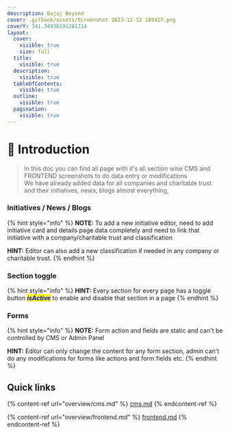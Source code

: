 ```yaml
---
description: Bajaj Beyond
cover: .gitbook/assets/Screenshot 2023-12-12 180427.png
coverY: 341.34938191281714
layout:
  cover:
    visible: true
    size: full
  title:
    visible: true
  description:
    visible: true
  tableOfContents:
    visible: true
  outline:
    visible: true
  pagination:
    visible: true
---
```


# 👋 Introduction



> In this doc you can find all page with it's all section wise CMS and FRONTEND screenshots to do data entry or modifications\
> We have already added data for all companies and charitable trust and their initiatives, news, blogs almost everything, &#x20;

### Initiatives / News / Blogs

{% hint style="info" %}
**NOTE:** To add a new initiative editor, need to add initiative card and details page data completely and need to link that initiative with a company/charitable trust and classification&#x20;



&#x20;**HINT:** Editor can also add a new classification if needed in any company or charitable trust.
{% endhint %}

### Section toggle

{% hint style="info" %}
**HINT:** Every section for every page has a toggle button _<mark style="color:blue;">**isActive**</mark>_ to enable and disable that section in a page
{% endhint %}

### Forms

{% hint style="info" %}
**NOTE:** Form action and fields are static and can't be controlled by CMS or Admin Panel



**HINT:** Editor can only change the content for any form section, admin can't do any modifications for forms like actions and form fields etc.&#x20;
{% endhint %}

## Quick links

{% content-ref url="overview/cms.md" %}
[cms.md](overview/cms.md)
{% endcontent-ref %}

{% content-ref url="overview/frontend.md" %}
[frontend.md](overview/frontend.md)
{% endcontent-ref %}
